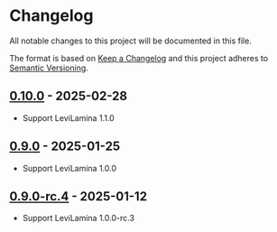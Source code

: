 # Changelog

All notable changes to this project will be documented in this file.

The format is based on [Keep a Changelog](https://keepachangelog.com/)
and this project adheres to [Semantic Versioning](https://semver.org/).

## [0.10.0] - 2025-02-28

- Support LeviLamina 1.1.0

## [0.9.0] - 2025-01-25

- Support LeviLamina 1.0.0

## [0.9.0-rc.4] - 2025-01-12

- Support LeviLamina 1.0.0-rc.3

[0.10.0]: https://github.com/LiteLDev/LegacyParticleAPI/compare/v0.9.0...v0.10.0
[0.9.0]: https://github.com/LiteLDev/LegacyParticleAPI/compare/v0.9.0-rc.4...v0.9.0
[0.9.0-rc.4]: https://github.com/LiteLDev/LegacyParticleAPI/releases/tag/v0.9.0-rc.4
